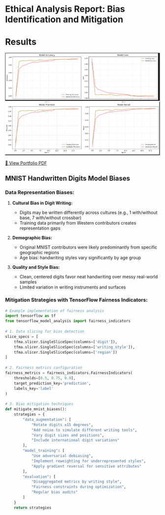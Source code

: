 # Ethical Analysis Report: Bias Identification and Mitigation


# Results
![Portfolio Screenshot](Public/Screenshot%20for%20TensorFlow.PNG)
![Portfolio Screenshot](Public/screenshot%20tensorFlow2.PNG)

[📄 View Portfolio PDF](Public/AI%20Tools%20Assignment.pdf)
## MNIST Handwritten Digits Model Biases

### **Data Representation Biases:**
1. **Cultural Bias in Digit Writing:**
   - Digits may be written differently across cultures (e.g., 1 with/without base, 7 with/without crossbar)
   - Training data primarily from Western contributors creates representation gaps

2. **Demographic Bias:**
   - Original MNIST contributors were likely predominantly from specific geographic regions
   - Age bias: handwriting styles vary significantly by age group

3. **Quality and Style Bias:**
   - Clean, centered digits favor neat handwriting over messy real-world samples
   - Limited variation in writing instruments and surfaces

### **Mitigation Strategies with TensorFlow Fairness Indicators:**

```python
# Example implementation of fairness analysis
import tensorflow as tf
from tensorflow_model_analysis import fairness_indicators

# 1. Data slicing for bias detection
slice_specs = [
    tfma.slicer.SingleSliceSpec(columns=['digit']),
    tfma.slicer.SingleSliceSpec(columns=['writing_style']),
    tfma.slicer.SingleSliceSpec(columns=['region'])
]

# 2. Fairness metrics configuration
fairness_metrics = fairness_indicators.FairnessIndicators(
    thresholds=[0.5, 0.75, 0.9],
    target_prediction_key='prediction',
    labels_key='label'
)

# 3. Bias mitigation techniques
def mitigate_mnist_biases():
    strategies = {
        "data_augmentation": [
            "Rotate digits ±15 degrees",
            "Add noise to simulate different writing tools",
            "Vary digit sizes and positions",
            "Include international digit variations"
        ],
        "model_training": [
            "Use adversarial debiasing",
            "Implement reweighting for underrepresented styles",
            "Apply gradient reversal for sensitive attributes"
        ],
        "evaluation": [
            "Disaggregated metrics by writing style",
            "Fairness constraints during optimization",
            "Regular bias audits"
        ]
    }
    return strategies

